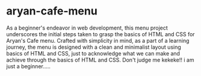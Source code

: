 # aryan-cafe-menu
As a beginner's endeavor in web development, this menu project underscores the initial steps taken to grasp the basics of HTML and CSS for Aryan's Cafe menu. Crafted with simplicity in mind, as a part of a learning journey, the menu is designed with a clean and minimalist layout using basics of HTML and CSS, just to acknowledge what we can make and achieve through the basics of HTML and CSS. Don't judge me kekeke!! i am just a beginner.....
